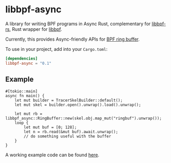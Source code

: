 # libbpf-async

A library for writing BPF programs in Async Rust, complementary for [libbpf-rs](https://github.com/libbpf/libbpf-rs), Rust wrapper for [libbpf](https://github.com/libbpf/libbpf).

Currently, this provides Async-friendly APIs for [BPF ring buffer](https://www.kernel.org/doc/html/latest/bpf/ringbuf.html).

To use in your project, add into your `Cargo.toml`:

```toml
[dependencies]
libbpf-async = "0.1"
```

## Example

```rust,no_run
#[tokio::main]
async fn main() {
    let mut builder = TracerSkelBuilder::default();
    let mut skel = builder.open().unwrap().load().unwrap();

    let mut rb = libbpf_async::RingBuffer::new(skel.obj.map_mut("ringbuf").unwrap());
    loop {
        let mut buf = [0; 128];
        let n = rb.read(&mut buf).await.unwrap();
        // do something useful with the buffer
    }
}
```

A working example code can be found [here](http::/github.com/fujita/libbpf-async/examples).
